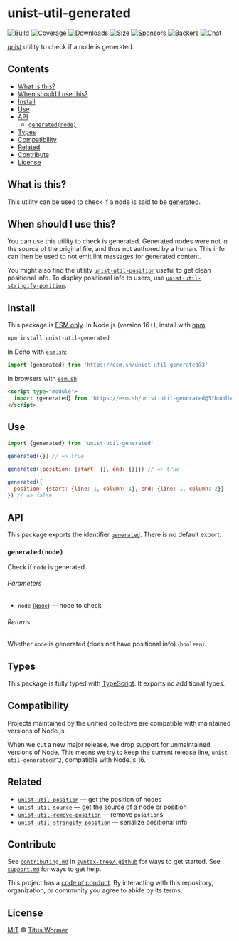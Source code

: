 # unist-util-generated

[![Build][build-badge]][build]
[![Coverage][coverage-badge]][coverage]
[![Downloads][downloads-badge]][downloads]
[![Size][size-badge]][size]
[![Sponsors][sponsors-badge]][collective]
[![Backers][backers-badge]][collective]
[![Chat][chat-badge]][chat]

[unist][] utility to check if a node is generated.

## Contents

*   [What is this?](#what-is-this)
*   [When should I use this?](#when-should-i-use-this)
*   [Install](#install)
*   [Use](#use)
*   [API](#api)
    *   [`generated(node)`](#generatednode)
*   [Types](#types)
*   [Compatibility](#compatibility)
*   [Related](#related)
*   [Contribute](#contribute)
*   [License](#license)

## What is this?

This utility can be used to check if a node is said to be
[generated][generated-term].

## When should I use this?

You can use this utility to check is generated.
Generated nodes were not in the source of the original file, and thus not
authored by a human.
This info can then be used to not emit lint messages for generated content.

You might also find the utility [`unist-util-position`][unist-util-position]
useful to get clean positional info.
To display positional info to users, use
[`unist-util-stringify-position`][unist-util-stringify-position].

## Install

This package is [ESM only][esm].
In Node.js (version 16+), install with [npm][]:

```sh
npm install unist-util-generated
```

In Deno with [`esm.sh`][esmsh]:

```js
import {generated} from 'https://esm.sh/unist-util-generated@3'
```

In browsers with [`esm.sh`][esmsh]:

```html
<script type="module">
  import {generated} from 'https://esm.sh/unist-util-generated@3?bundle'
</script>
```

## Use

```js
import {generated} from 'unist-util-generated'

generated({}) // => true

generated({position: {start: {}, end: {}}}) // => true

generated({
  position: {start: {line: 1, column: 1}, end: {line: 1, column: 2}}
}) // => false
```

## API

This package exports the identifier [`generated`][generated].
There is no default export.

### `generated(node)`

Check if `node` is generated.

###### Parameters

*   `node` ([`Node`][node])
    — node to check

###### Returns

Whether `node` is generated (does not have positional info) (`boolean`).

## Types

This package is fully typed with [TypeScript][].
It exports no additional types.

## Compatibility

Projects maintained by the unified collective are compatible with maintained
versions of Node.js.

When we cut a new major release, we drop support for unmaintained versions of
Node.
This means we try to keep the current release line, `unist-util-generated@^2`,
compatible with Node.js 16.

## Related

*   [`unist-util-position`](https://github.com/syntax-tree/unist-util-position)
    — get the position of nodes
*   [`unist-util-source`](https://github.com/syntax-tree/unist-util-source)
    — get the source of a node or position
*   [`unist-util-remove-position`](https://github.com/syntax-tree/unist-util-remove-position)
    — remove `position`s
*   [`unist-util-stringify-position`](https://github.com/syntax-tree/unist-util-stringify-position)
    — serialize positional info

## Contribute

See [`contributing.md`][contributing] in [`syntax-tree/.github`][health] for
ways to get started.
See [`support.md`][support] for ways to get help.

This project has a [code of conduct][coc].
By interacting with this repository, organization, or community you agree to
abide by its terms.

## License

[MIT][license] © [Titus Wormer][author]

<!-- Definition -->

[build-badge]: https://github.com/syntax-tree/unist-util-generated/workflows/main/badge.svg

[build]: https://github.com/syntax-tree/unist-util-generated/actions

[coverage-badge]: https://img.shields.io/codecov/c/github/syntax-tree/unist-util-generated.svg

[coverage]: https://codecov.io/github/syntax-tree/unist-util-generated

[downloads-badge]: https://img.shields.io/npm/dm/unist-util-generated.svg

[downloads]: https://www.npmjs.com/package/unist-util-generated

[size-badge]: https://img.shields.io/badge/dynamic/json?label=minzipped%20size&query=$.size.compressedSize&url=https://deno.bundlejs.com/?q=unist-util-generated

[size]: https://bundlejs.com/?q=unist-util-generated

[sponsors-badge]: https://opencollective.com/unified/sponsors/badge.svg

[backers-badge]: https://opencollective.com/unified/backers/badge.svg

[collective]: https://opencollective.com/unified

[chat-badge]: https://img.shields.io/badge/chat-discussions-success.svg

[chat]: https://github.com/syntax-tree/unist/discussions

[npm]: https://docs.npmjs.com/cli/install

[esm]: https://gist.github.com/sindresorhus/a39789f98801d908bbc7ff3ecc99d99c

[esmsh]: https://esm.sh

[typescript]: https://www.typescriptlang.org

[license]: license

[author]: https://wooorm.com

[health]: https://github.com/syntax-tree/.github

[contributing]: https://github.com/syntax-tree/.github/blob/main/contributing.md

[support]: https://github.com/syntax-tree/.github/blob/main/support.md

[coc]: https://github.com/syntax-tree/.github/blob/main/code-of-conduct.md

[unist]: https://github.com/syntax-tree/unist

[node]: https://github.com/syntax-tree/unist#node

[generated-term]: https://github.com/syntax-tree/unist#generated

[unist-util-position]: https://github.com/syntax-tree/unist-util-position

[unist-util-stringify-position]: https://github.com/syntax-tree/unist-util-stringify-position

[generated]: #generatednode
